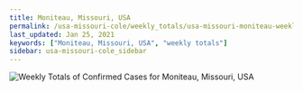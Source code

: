 ```yaml
---
title: Moniteau, Missouri, USA
permalink: /usa-missouri-cole/weekly_totals/usa-missouri-moniteau-weekly_totals.html
last_updated: Jan 25, 2021
keywords: ["Moniteau, Missouri, USA", "weekly totals"]
sidebar: usa-missouri-cole_sidebar
---
```


![Weekly Totals of Confirmed Cases for Moniteau, Missouri, USA](/covid_tracker/images/graphs/usa-missouri-moniteau-weekly_totals_graph.png)
